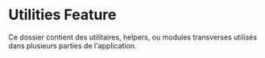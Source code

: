 # Utilities Feature
Ce dossier contient des utilitaires, helpers, ou modules transverses utilisés dans plusieurs parties de l'application.
